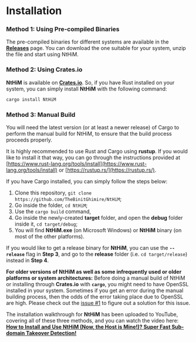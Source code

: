 # Installation

### Method 1: Using Pre-compiled Binaries
The pre-compiled binaries for different systems are available in the [**Releases**](https://github.com/TheBinitGhimire/NtHiM/releases) page. You can download the one suitable for your system, unzip the file and start using NtHiM.

### Method 2: Using Crates.io
**NtHiM** is available on **[Crates.io](https://crates.io/crates/NtHiM)**. So, if you have Rust installed on your system, you can simply install **NtHiM** with the following command:

```bash
cargo install NtHiM
```

### Method 3: Manual Build
You will need the latest version (or at least a newer release) of Cargo to perform the manual build for NtHiM, to ensure that the build process proceeds properly.

It is highly recommended to use Rust and Cargo using **rustup**. If you would like to install it that way, you can go through the instructions provided at [https://www.rust-lang.org/tools/install](https://www.rust-lang.org/tools/install) or [https://rustup.rs/](https://rustup.rs/).

If you have Cargo installed, you can simply follow the steps below:
1. Clone this repository, `git clone https://github.com/TheBinitGhimire/NtHiM`;
2. Go inside the folder, `cd NtHiM`;
3. Use the `cargo build` command,
4. Go inside the newly-created **target** folder, and open the **debug** folder inside it, `cd target/debug`;
5. You will find **NtHiM.exe** (on Microsoft Windows) or **NtHiM** binary (on most of the other platforms).

If you would like to get a release binary for **NtHiM**, you can use the **`--release`** flag in **Step 3**, and go to the **release** folder (i.e. `cd target/release`) instead in **Step 4**.

**For older versions of NtHiM as well as some infrequently used or older platforms or system architectures:**
Before doing a manual build of NtHiM or installing through **Crates.io** with **`cargo`**, you might need to have OpenSSL installed in your system. Sometimes if you get an error during the manual building process, then the odds of the error taking place due to OpenSSL are high. Please check out the [issue #1](https://github.com/TheBinitGhimire/NtHiM/issues/1) to figure out a solution for this issue.

The installation walkthrough for **NtHiM** has been uploaded to YouTube, covering all of these three methods, and you can watch the video here: **[How to Install and Use NtHiM (Now, the Host is Mine!)? Super Fast Sub-domain Takeover Detection!](https://youtu.be/CUTbqFhRjwY)**
